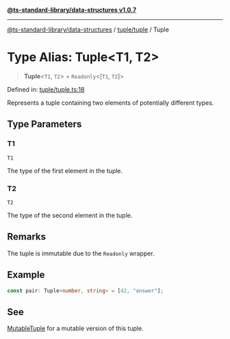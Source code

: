 [**@ts-standard-library/data-structures v1.0.7**](../../../README.md)

***

[@ts-standard-library/data-structures](../../../modules.md) / [tuple/tuple](../README.md) / Tuple

# Type Alias: Tuple\<T1, T2\>

> **Tuple**\<`T1`, `T2`\> = `Readonly`\<\[`T1`, `T2`\]\>

Defined in: [tuple/tuple.ts:18](https://github.com/gabaudette/ts-stdlib/blob/be448e6a9d9c20c6c2f27f6550ce4e65fc8c9b89/packages/data-structures/src/tuple/tuple.ts#L18)

Represents a tuple containing two elements of potentially different types.

## Type Parameters

### T1

`T1`

The type of the first element in the tuple.

### T2

`T2`

The type of the second element in the tuple.

## Remarks

The tuple is immutable due to the `Readonly` wrapper.

## Example

```typescript
const pair: Tuple<number, string> = [42, "answer"];
```

## See

[MutableTuple](MutableTuple.md) for a mutable version of this tuple.
